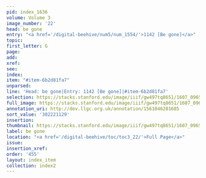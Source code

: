 ```yaml
---
pid: index_1636
volume: Volume 3
image_number: '22'
head: be gone
entry: "<a href='/digital-beehive/num5/num_1554/'>1142 [Be gone]</a>"
topic:
first_letter: G
page:
add:
xref:
see:
index:
item: "#item-6b2d81fa7"
unparsed:
line: 'Head: be gone|Entry: 1142 [Be gone]|#item-6b2d81fa7'
selection: https://stacks.stanford.edu/image/iiif/gw497tq8651/1607_0965/1173,1129,442,118/full/0/default.jpg
full_image: https://stacks.stanford.edu/image/iiif/gw497tq8651/1607_0965/full/full/0/default.jpg
annotation_uri: http://dev.llgc.org.uk/annotation/1561046201685
sort_value: '302221129'
insertion:
thumbnail: https://stacks.stanford.edu/image/iiif/gw497tq8651/1607_0965/1173,1129,442,118/150,/0/default.jpg
label: be gone
location: "<a href='/digital-beehive/toc/toc3_22/'>Full Page</a>"
issue:
insertion_xref:
order: '455'
layout: index_item
collection: index2
---
```

